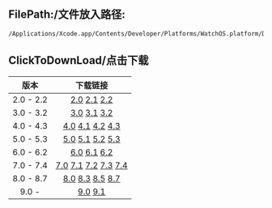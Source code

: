 ## FilePath:/文件放入路径:
```
/Applications/Xcode.app/Contents/Developer/Platforms/WatchOS.platform/DeviceSupport
```

## ClickToDownLoad/点击下载

|版本|下载链接|
|:--:|:--:|
|2.0 - 2.2| [2.0](https://github.com/MeteoriteMan/Assets/blob/master/platform/WatchOS.platform/DeviceSupport/2.0.zip?raw=ture) [2.1](https://github.com/MeteoriteMan/Assets/blob/master/platform/WatchOS.platform/DeviceSupport/2.1.zip?raw=ture) [2.2](https://github.com/MeteoriteMan/Assets/blob/master/platform/WatchOS.platform/DeviceSupport/2.2.zip?raw=ture) |
|3.0 - 3.2| [3.0](https://github.com/MeteoriteMan/Assets/blob/master/platform/WatchOS.platform/DeviceSupport/3.0.zip?raw=ture) [3.1](https://github.com/MeteoriteMan/Assets/blob/master/platform/WatchOS.platform/DeviceSupport/3.1.zip?raw=ture) [3.2](https://github.com/MeteoriteMan/Assets/blob/master/platform/WatchOS.platform/DeviceSupport/3.2.zip?raw=ture) |
|4.0 - 4.3| [4.0](https://github.com/MeteoriteMan/Assets/blob/master/platform/WatchOS.platform/DeviceSupport/4.0.zip?raw=ture) [4.1](https://github.com/MeteoriteMan/Assets/blob/master/platform/WatchOS.platform/DeviceSupport/4.1.zip?raw=ture) [4.2](https://github.com/MeteoriteMan/Assets/blob/master/platform/WatchOS.platform/DeviceSupport/4.2.zip?raw=ture) [4.3](https://github.com/MeteoriteMan/Assets/blob/master/platform/WatchOS.platform/DeviceSupport/4.3.zip?raw=ture) |
|5.0 - 5.3| [5.0](https://github.com/MeteoriteMan/Assets/blob/master/platform/WatchOS.platform/DeviceSupport/5.0.zip?raw=ture) [5.1](https://github.com/MeteoriteMan/Assets/blob/master/platform/WatchOS.platform/DeviceSupport/5.1.zip?raw=ture) [5.2](https://github.com/MeteoriteMan/Assets/blob/master/platform/WatchOS.platform/DeviceSupport/5.2.zip?raw=ture) [5.3](https://github.com/MeteoriteMan/Assets/blob/master/platform/WatchOS.platform/DeviceSupport/5.3.zip?raw=ture) |
|6.0 - 6.2| [6.0](https://github.com/MeteoriteMan/Assets/blob/master/platform/WatchOS.platform/DeviceSupport/6.0.zip?raw=ture) [6.1](https://github.com/MeteoriteMan/Assets/blob/master/platform/WatchOS.platform/DeviceSupport/6.1.zip?raw=ture) [6.2](https://github.com/MeteoriteMan/Assets/blob/master/platform/WatchOS.platform/DeviceSupport/6.2.zip?raw=ture) |
|7.0 - 7.4| [7.0](https://github.com/MeteoriteMan/Assets/blob/master/platform/WatchOS.platform/DeviceSupport/7.0.zip?raw=ture) [7.1](https://github.com/MeteoriteMan/Assets/blob/master/platform/WatchOS.platform/DeviceSupport/7.1.zip?raw=ture) [7.2](https://github.com/MeteoriteMan/Assets/blob/master/platform/WatchOS.platform/DeviceSupport/7.2.zip?raw=ture) [7.3](https://github.com/MeteoriteMan/Assets/blob/master/platform/WatchOS.platform/DeviceSupport/7.3.zip?raw=ture) [7.4](https://github.com/MeteoriteMan/Assets/blob/master/platform/WatchOS.platform/DeviceSupport/7.4.zip?raw=ture) |
|8.0 - 8.7| [8.0](https://github.com/MeteoriteMan/Assets/blob/master/platform/WatchOS.platform/DeviceSupport/8.0.zip?raw=ture) [8.3](https://github.com/MeteoriteMan/Assets/blob/master/platform/WatchOS.platform/DeviceSupport/8.3.zip?raw=ture) [8.5](https://github.com/MeteoriteMan/Assets/blob/master/platform/WatchOS.platform/DeviceSupport/8.5.zip?raw=ture) [8.7](https://github.com/MeteoriteMan/Assets/blob/master/platform/WatchOS.platform/DeviceSupport/8.7.zip?raw=ture) |
|9.0 - | [9.0](https://github.com/MeteoriteMan/Assets/blob/master/platform/WatchOS.platform/DeviceSupport/9.0.zip?raw=ture) [9.1](https://github.com/MeteoriteMan/Assets/blob/master/platform/WatchOS.platform/DeviceSupport/9.1.zip?raw=ture) |